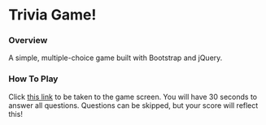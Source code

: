 # Trivia Game!

### Overview

A simple, multiple-choice game built with Bootstrap and jQuery.

### How To Play

Click [this link](https://amgava.github.io) to be taken to the game screen.
You will have 30 seconds to answer all questions.
Questions can be skipped, but your score will reflect this!
